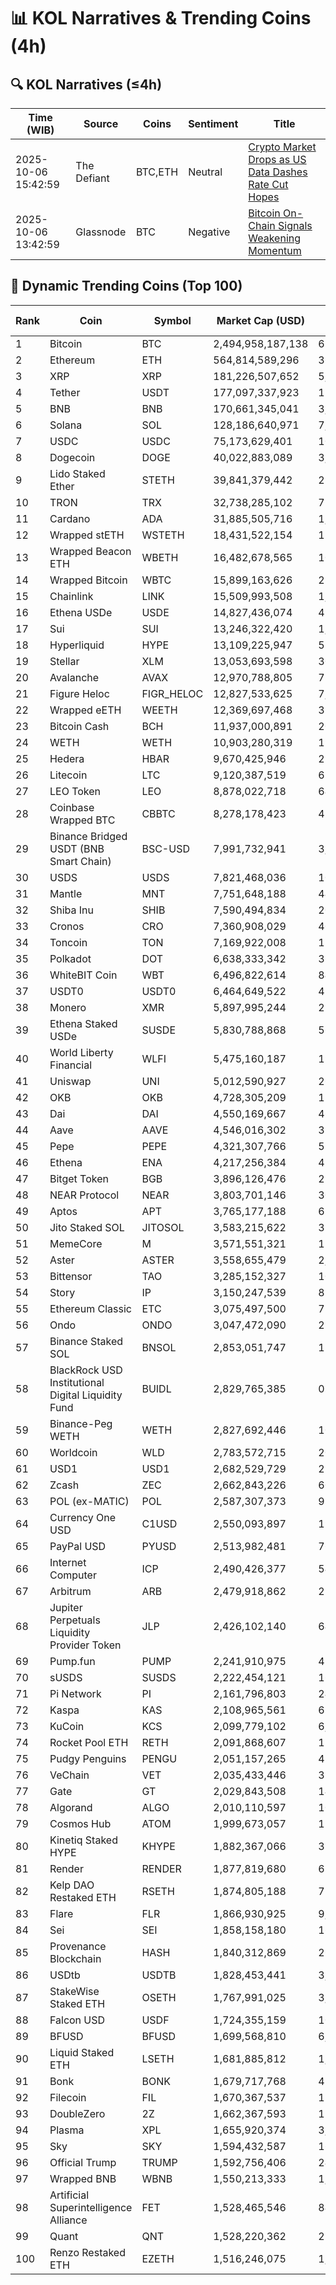 # 📊 KOL Narratives & Trending Coins (4h)

## 🔍 KOL Narratives (≤4h)

| Time (WIB) | Source | Coins | Sentiment | Title |
|------------|--------|-------|-----------|-------|
| 2025-10-06 15:42:59 | The Defiant | BTC,ETH | Neutral | [Crypto Market Drops as US Data Dashes Rate Cut Hopes](https://thedefiant.io/example1) |
| 2025-10-06 13:42:59 | Glassnode | BTC | Negative | [Bitcoin On-Chain Signals Weakening Momentum](https://glassnode.com/example2) |

## 🚀 Dynamic Trending Coins (Top 100)

| Rank | Coin | Symbol | Market Cap (USD) | 24h Volume (USD) |
|------|------|--------|------------------|------------------|
| 1 | Bitcoin | BTC | 2,494,958,187,138 | 61,255,709,422 |
| 2 | Ethereum | ETH | 564,814,589,296 | 36,097,400,929 |
| 3 | XRP | XRP | 181,226,507,652 | 5,702,467,594 |
| 4 | Tether | USDT | 177,097,337,923 | 113,751,597,235 |
| 5 | BNB | BNB | 170,661,345,041 | 3,648,252,934 |
| 6 | Solana | SOL | 128,186,640,971 | 7,099,133,251 |
| 7 | USDC | USDC | 75,173,629,401 | 10,919,283,313 |
| 8 | Dogecoin | DOGE | 40,022,883,089 | 3,457,702,459 |
| 9 | Lido Staked Ether | STETH | 39,841,379,442 | 29,955,440 |
| 10 | TRON | TRX | 32,738,285,102 | 736,072,121 |
| 11 | Cardano | ADA | 31,885,505,716 | 1,659,439,772 |
| 12 | Wrapped stETH | WSTETH | 18,431,522,154 | 11,564,790 |
| 13 | Wrapped Beacon ETH | WBETH | 16,482,678,565 | 10,621,832 |
| 14 | Wrapped Bitcoin | WBTC | 15,899,163,626 | 228,570,651 |
| 15 | Chainlink | LINK | 15,509,993,508 | 1,017,163,948 |
| 16 | Ethena USDe | USDE | 14,827,436,074 | 493,757,628 |
| 17 | Sui | SUI | 13,246,322,420 | 1,243,789,093 |
| 18 | Hyperliquid | HYPE | 13,109,225,947 | 514,037,085 |
| 19 | Stellar | XLM | 13,053,693,598 | 306,081,373 |
| 20 | Avalanche | AVAX | 12,970,788,805 | 788,090,909 |
| 21 | Figure Heloc | FIGR_HELOC | 12,827,533,625 | 7,904,612 |
| 22 | Wrapped eETH | WEETH | 12,369,697,468 | 33,491,973 |
| 23 | Bitcoin Cash | BCH | 11,937,000,891 | 207,759,214 |
| 24 | WETH | WETH | 10,903,280,319 | 197,393,668 |
| 25 | Hedera | HBAR | 9,670,425,946 | 299,507,748 |
| 26 | Litecoin | LTC | 9,120,387,519 | 653,165,998 |
| 27 | LEO Token | LEO | 8,878,022,718 | 649,099 |
| 28 | Coinbase Wrapped BTC | CBBTC | 8,278,178,423 | 455,087,905 |
| 29 | Binance Bridged USDT (BNB Smart Chain) | BSC-USD | 7,991,732,941 | 3,578,469,781 |
| 30 | USDS | USDS | 7,821,468,036 | 10,055,652 |
| 31 | Mantle | MNT | 7,751,648,188 | 445,572,517 |
| 32 | Shiba Inu | SHIB | 7,590,494,834 | 201,289,977 |
| 33 | Cronos | CRO | 7,360,908,029 | 40,613,842 |
| 34 | Toncoin | TON | 7,169,922,008 | 136,759,816 |
| 35 | Polkadot | DOT | 6,638,333,342 | 363,395,949 |
| 36 | WhiteBIT Coin | WBT | 6,496,822,614 | 84,472,275 |
| 37 | USDT0 | USDT0 | 6,464,649,522 | 454,909,351 |
| 38 | Monero | XMR | 5,897,995,244 | 211,294,818 |
| 39 | Ethena Staked USDe | SUSDE | 5,830,788,868 | 56,775,678 |
| 40 | World Liberty Financial | WLFI | 5,475,160,187 | 190,869,483 |
| 41 | Uniswap | UNI | 5,012,590,927 | 264,825,551 |
| 42 | OKB | OKB | 4,728,305,209 | 155,501,452 |
| 43 | Dai | DAI | 4,550,169,667 | 46,110,425 |
| 44 | Aave | AAVE | 4,546,016,302 | 373,694,075 |
| 45 | Pepe | PEPE | 4,321,307,766 | 593,858,626 |
| 46 | Ethena | ENA | 4,217,256,384 | 434,945,536 |
| 47 | Bitget Token | BGB | 3,896,126,476 | 297,940,188 |
| 48 | NEAR Protocol | NEAR | 3,803,701,146 | 309,582,095 |
| 49 | Aptos | APT | 3,765,177,188 | 677,956,571 |
| 50 | Jito Staked SOL | JITOSOL | 3,583,215,622 | 31,088,380 |
| 51 | MemeCore | M | 3,571,551,321 | 15,025,999 |
| 52 | Aster | ASTER | 3,558,655,479 | 2,080,719,160 |
| 53 | Bittensor | TAO | 3,285,152,327 | 107,091,594 |
| 54 | Story | IP | 3,150,247,539 | 88,316,894 |
| 55 | Ethereum Classic | ETC | 3,075,497,500 | 71,202,639 |
| 56 | Ondo | ONDO | 3,047,472,090 | 278,498,580 |
| 57 | Binance Staked SOL | BNSOL | 2,853,051,747 | 15,738,793 |
| 58 | BlackRock USD Institutional Digital Liquidity Fund | BUIDL | 2,829,765,385 | 0.0 |
| 59 | Binance-Peg WETH | WETH | 2,827,692,446 | 108,856,068 |
| 60 | Worldcoin | WLD | 2,783,572,715 | 208,087,097 |
| 61 | USD1 | USD1 | 2,682,529,729 | 297,379,691 |
| 62 | Zcash | ZEC | 2,662,843,226 | 609,390,740 |
| 63 | POL (ex-MATIC) | POL | 2,587,307,373 | 99,380,664 |
| 64 | Currency One USD | C1USD | 2,550,093,897 | 191,344 |
| 65 | PayPal USD | PYUSD | 2,513,982,481 | 76,416,739 |
| 66 | Internet Computer | ICP | 2,490,426,377 | 54,924,833 |
| 67 | Arbitrum | ARB | 2,479,918,862 | 273,963,939 |
| 68 | Jupiter Perpetuals Liquidity Provider Token | JLP | 2,426,102,140 | 64,535,715 |
| 69 | Pump.fun | PUMP | 2,241,910,975 | 456,989,390 |
| 70 | sUSDS | SUSDS | 2,222,454,121 | 16,796,020 |
| 71 | Pi Network | PI | 2,161,796,803 | 24,597,901 |
| 72 | Kaspa | KAS | 2,108,965,561 | 61,930,786 |
| 73 | KuCoin | KCS | 2,099,779,102 | 6,965,803 |
| 74 | Rocket Pool ETH | RETH | 2,091,868,607 | 15,197,056 |
| 75 | Pudgy Penguins | PENGU | 2,051,157,265 | 457,624,646 |
| 76 | VeChain | VET | 2,035,433,446 | 31,492,835 |
| 77 | Gate | GT | 2,029,843,508 | 14,498,601 |
| 78 | Algorand | ALGO | 2,010,110,597 | 103,661,607 |
| 79 | Cosmos Hub | ATOM | 1,999,673,057 | 114,545,529 |
| 80 | Kinetiq Staked HYPE | KHYPE | 1,882,367,066 | 39,123,106 |
| 81 | Render | RENDER | 1,877,819,680 | 68,780,159 |
| 82 | Kelp DAO Restaked ETH | RSETH | 1,874,805,188 | 775,472 |
| 83 | Flare | FLR | 1,866,930,925 | 9,058,147 |
| 84 | Sei | SEI | 1,858,158,180 | 161,772,988 |
| 85 | Provenance Blockchain | HASH | 1,840,312,869 | 26,975 |
| 86 | USDtb | USDTB | 1,828,453,441 | 3,000,111 |
| 87 | StakeWise Staked ETH | OSETH | 1,767,991,025 | 3,922,848 |
| 88 | Falcon USD | USDF | 1,724,355,159 | 10,681,129 |
| 89 | BFUSD | BFUSD | 1,699,568,810 | 6,934,372 |
| 90 | Liquid Staked ETH | LSETH | 1,681,885,812 | 1,004,316 |
| 91 | Bonk | BONK | 1,679,717,768 | 438,047,990 |
| 92 | Filecoin | FIL | 1,670,367,537 | 179,105,779 |
| 93 | DoubleZero | 2Z | 1,662,367,593 | 150,050,466 |
| 94 | Plasma | XPL | 1,655,920,374 | 3,258,519,609 |
| 95 | Sky | SKY | 1,594,432,587 | 16,613,095 |
| 96 | Official Trump | TRUMP | 1,592,756,406 | 241,444,388 |
| 97 | Wrapped BNB | WBNB | 1,550,213,333 | 1,382,281,419 |
| 98 | Artificial Superintelligence Alliance | FET | 1,528,465,546 | 84,728,860 |
| 99 | Quant | QNT | 1,528,220,362 | 23,406,094 |
| 100 | Renzo Restaked ETH | EZETH | 1,516,246,075 | 1,605,919 |